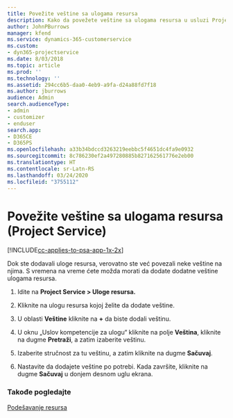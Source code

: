 ```yaml
---
title: Povežite veštine sa ulogama resursa
description: Kako da povežete veštine sa ulogama resursa u usluzi Project Service
author: JohnPBurrows
manager: kfend
ms.service: dynamics-365-customerservice
ms.custom:
- dyn365-projectservice
ms.date: 8/03/2018
ms.topic: article
ms.prod: ''
ms.technology: ''
ms.assetid: 294cc6b5-daa0-4eb9-a9fa-d24a88fd7f18
ms.author: jburrows
audience: Admin
search.audienceType:
- admin
- customizer
- enduser
search.app:
- D365CE
- D365PS
ms.openlocfilehash: a33b34bdccd3263219eebbc5f4651dc4fa9e0932
ms.sourcegitcommit: 8c786230ef2a497280885b827162561776e2eb00
ms.translationtype: HT
ms.contentlocale: sr-Latn-RS
ms.lasthandoff: 03/24/2020
ms.locfileid: "3755112"
---
```

# <a name="associate-skills-with-resource-roles-project-service"></a>Povežite veštine sa ulogama resursa (Project Service)

[!INCLUDE[cc-applies-to-psa-app-1x-2x](../includes/cc-applies-to-psa-app-1x-2x.md)]

Dok ste dodavali uloge resursa, verovatno ste već povezali neke veštine na njima. S vremena na vreme ćete možda morati da dodate dodatne veštine ulogama resursa.  
  
1.  Idite na **Project Service > Uloge resursa.**  
  
2.  Kliknite na ulogu resursa kojoj želite da dodate veštine.  
  
3.  U oblasti **Veštine** kliknite na **+** da biste dodali veštinu.  
  
4.  U oknu „Uslov kompetencije za ulogu“ kliknite na polje **Veština**, kliknite na dugme **Pretraži**, a zatim izaberite veštinu.  
  
5.  Izaberite stručnost za tu veštinu, a zatim kliknite na dugme **Sačuvaj**.  
  
6.  Nastavite da dodajete veštine po potrebi. Kada završite, kliknite na dugme **Sačuvaj** u donjem desnom uglu ekrana.  
  
### <a name="see-also"></a>Takođe pogledajte  
 [Podešavanje resursa](../project-service/set-up-resources.md)
